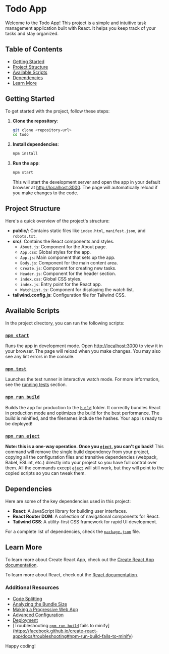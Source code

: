 # Todo App

Welcome to the Todo App! This project is a simple and intuitive task management application built with React. It helps you keep track of your tasks and stay organized.

## Table of Contents

- [Getting Started](#getting-started)
- [Project Structure](#project-structure)
- [Available Scripts](#available-scripts)
- [Dependencies](#dependencies)
- [Learn More](#learn-more)

## Getting Started

To get started with the project, follow these steps:

1. **Clone the repository**:
    ```sh
    git clone <repository-url>
    cd todo
    ```

2. **Install dependencies**:
    ```sh
    npm install
    ```

3. **Run the app**:
    ```sh
    npm start
    ```
    This will start the development server and open the app in your default browser at [http://localhost:3000](http://localhost:3000). The page will automatically reload if you make changes to the code.

## Project Structure

Here's a quick overview of the project's structure:

- **public/**: Contains static files like `index.html`, `manifest.json`, and `robots.txt`.
- **src/**: Contains the React components and styles.
  - `About.js`: Component for the About page.
  - `App.css`: Global styles for the app.
  - `App.js`: Main component that sets up the app.
  - `Body.js`: Component for the main content area.
  - `Create.js`: Component for creating new tasks.
  - `Header.js`: Component for the header section.
  - `index.css`: Global CSS styles.
  - `index.js`: Entry point for the React app.
  - `WatchList.js`: Component for displaying the watch list.
- **tailwind.config.js**: Configuration file for Tailwind CSS.

## Available Scripts

In the project directory, you can run the following scripts:

### [`npm start`](command:_github.copilot.openSymbolFromReferences?%5B%22npm%20start%22%2C%5B%7B%22uri%22%3A%7B%22%24mid%22%3A1%2C%22fsPath%22%3A%22c%3A%5C%5CVS%20CODE%5C%5CReact%5C%5CReact%5C%5CPintrest%20Frontend%5C%5Cpackage.json%22%2C%22_sep%22%3A1%2C%22external%22%3A%22file%3A%2F%2F%2Fc%253A%2FVS%2520CODE%2FReact%2FReact%2FPintrest%2520Frontend%2Fpackage.json%22%2C%22path%22%3A%22%2Fc%3A%2FVS%20CODE%2FReact%2FReact%2FPintrest%20Frontend%2Fpackage.json%22%2C%22scheme%22%3A%22file%22%7D%2C%22pos%22%3A%7B%22line%22%3A16%2C%22character%22%3A5%7D%7D%5D%5D "Go to definition")

Runs the app in development mode. Open [http://localhost:3000](http://localhost:3000) to view it in your browser. The page will reload when you make changes. You may also see any lint errors in the console.

### [`npm test`](command:_github.copilot.openSymbolFromReferences?%5B%22npm%20test%22%2C%5B%7B%22uri%22%3A%7B%22%24mid%22%3A1%2C%22fsPath%22%3A%22c%3A%5C%5CVS%20CODE%5C%5CReact%5C%5CReact%5C%5CPintrest%20Frontend%5C%5Cpackage.json%22%2C%22_sep%22%3A1%2C%22external%22%3A%22file%3A%2F%2F%2Fc%253A%2FVS%2520CODE%2FReact%2FReact%2FPintrest%2520Frontend%2Fpackage.json%22%2C%22path%22%3A%22%2Fc%3A%2FVS%20CODE%2FReact%2FReact%2FPintrest%20Frontend%2Fpackage.json%22%2C%22scheme%22%3A%22file%22%7D%2C%22pos%22%3A%7B%22line%22%3A5%2C%22character%22%3A6%7D%7D%5D%5D "Go to definition")

Launches the test runner in interactive watch mode. For more information, see the [running tests](https://facebook.github.io/create-react-app/docs/running-tests) section.

### [`npm run build`](command:_github.copilot.openSymbolFromReferences?%5B%22npm%20run%20build%22%2C%5B%7B%22uri%22%3A%7B%22%24mid%22%3A1%2C%22fsPath%22%3A%22c%3A%5C%5CVS%20CODE%5C%5CReact%5C%5CReact%5C%5CPintrest%20Frontend%5C%5Cpackage.json%22%2C%22_sep%22%3A1%2C%22external%22%3A%22file%3A%2F%2F%2Fc%253A%2FVS%2520CODE%2FReact%2FReact%2FPintrest%2520Frontend%2Fpackage.json%22%2C%22path%22%3A%22%2Fc%3A%2FVS%20CODE%2FReact%2FReact%2FPintrest%20Frontend%2Fpackage.json%22%2C%22scheme%22%3A%22file%22%7D%2C%22pos%22%3A%7B%22line%22%3A17%2C%22character%22%3A5%7D%7D%5D%5D "Go to definition")

Builds the app for production to the [`build`](command:_github.copilot.openSymbolFromReferences?%5B%22build%22%2C%5B%7B%22uri%22%3A%7B%22%24mid%22%3A1%2C%22fsPath%22%3A%22c%3A%5C%5CVS%20CODE%5C%5CReact%5C%5CReact%5C%5CPintrest%20Frontend%5C%5Cpackage.json%22%2C%22_sep%22%3A1%2C%22external%22%3A%22file%3A%2F%2F%2Fc%253A%2FVS%2520CODE%2FReact%2FReact%2FPintrest%2520Frontend%2Fpackage.json%22%2C%22path%22%3A%22%2Fc%3A%2FVS%20CODE%2FReact%2FReact%2FPintrest%20Frontend%2Fpackage.json%22%2C%22scheme%22%3A%22file%22%7D%2C%22pos%22%3A%7B%22line%22%3A17%2C%22character%22%3A5%7D%7D%5D%5D "Go to definition") folder. It correctly bundles React in production mode and optimizes the build for the best performance. The build is minified, and the filenames include the hashes. Your app is ready to be deployed!

### [`npm run eject`](command:_github.copilot.openSymbolFromReferences?%5B%22npm%20run%20eject%22%2C%5B%7B%22uri%22%3A%7B%22%24mid%22%3A1%2C%22fsPath%22%3A%22c%3A%5C%5CVS%20CODE%5C%5CReact%5C%5CReact%5C%5CPintrest%20Frontend%5C%5Cpackage.json%22%2C%22_sep%22%3A1%2C%22external%22%3A%22file%3A%2F%2F%2Fc%253A%2FVS%2520CODE%2FReact%2FReact%2FPintrest%2520Frontend%2Fpackage.json%22%2C%22path%22%3A%22%2Fc%3A%2FVS%20CODE%2FReact%2FReact%2FPintrest%20Frontend%2Fpackage.json%22%2C%22scheme%22%3A%22file%22%7D%2C%22pos%22%3A%7B%22line%22%3A19%2C%22character%22%3A5%7D%7D%5D%5D "Go to definition")

**Note: this is a one-way operation. Once you [`eject`](command:_github.copilot.openSymbolFromReferences?%5B%22eject%22%2C%5B%7B%22uri%22%3A%7B%22%24mid%22%3A1%2C%22fsPath%22%3A%22c%3A%5C%5CVS%20CODE%5C%5CReact%5C%5CReact%5C%5CPintrest%20Frontend%5C%5Cpackage.json%22%2C%22_sep%22%3A1%2C%22external%22%3A%22file%3A%2F%2F%2Fc%253A%2FVS%2520CODE%2FReact%2FReact%2FPintrest%2520Frontend%2Fpackage.json%22%2C%22path%22%3A%22%2Fc%3A%2FVS%20CODE%2FReact%2FReact%2FPintrest%20Frontend%2Fpackage.json%22%2C%22scheme%22%3A%22file%22%7D%2C%22pos%22%3A%7B%22line%22%3A19%2C%22character%22%3A5%7D%7D%5D%5D "Go to definition"), you can't go back!** This command will remove the single build dependency from your project, copying all the configuration files and transitive dependencies (webpack, Babel, ESLint, etc.) directly into your project so you have full control over them. All the commands except [`eject`](command:_github.copilot.openSymbolFromReferences?%5B%22eject%22%2C%5B%7B%22uri%22%3A%7B%22%24mid%22%3A1%2C%22fsPath%22%3A%22c%3A%5C%5CVS%20CODE%5C%5CReact%5C%5CReact%5C%5CPintrest%20Frontend%5C%5Cpackage.json%22%2C%22_sep%22%3A1%2C%22external%22%3A%22file%3A%2F%2F%2Fc%253A%2FVS%2520CODE%2FReact%2FReact%2FPintrest%2520Frontend%2Fpackage.json%22%2C%22path%22%3A%22%2Fc%3A%2FVS%20CODE%2FReact%2FReact%2FPintrest%20Frontend%2Fpackage.json%22%2C%22scheme%22%3A%22file%22%7D%2C%22pos%22%3A%7B%22line%22%3A19%2C%22character%22%3A5%7D%7D%5D%5D "Go to definition") will still work, but they will point to the copied scripts so you can tweak them.

## Dependencies

Here are some of the key dependencies used in this project:

- **React**: A JavaScript library for building user interfaces.
- **React Router DOM**: A collection of navigational components for React.
- **Tailwind CSS**: A utility-first CSS framework for rapid UI development.

For a complete list of dependencies, check the [`package.json`](command:_github.copilot.openRelativePath?%5B%7B%22scheme%22%3A%22file%22%2C%22authority%22%3A%22%22%2C%22path%22%3A%22%2Fc%3A%2FVS%20CODE%2FReact%2FReact%2FPintrest%20Frontend%2Fpackage.json%22%2C%22query%22%3A%22%22%2C%22fragment%22%3A%22%22%7D%5D "c:\VS CODE\React\React\Pintrest Frontend\package.json") file.

## Learn More

To learn more about Create React App, check out the [Create React App documentation](https://facebook.github.io/create-react-app/docs/getting-started).

To learn more about React, check out the [React documentation](https://reactjs.org/).

### Additional Resources

- [Code Splitting](https://facebook.github.io/create-react-app/docs/code-splitting)
- [Analyzing the Bundle Size](https://facebook.github.io/create-react-app/docs/analyzing-the-bundle-size)
- [Making a Progressive Web App](https://facebook.github.io/create-react-app/docs/making-a-progressive-web-app)
- [Advanced Configuration](https://facebook.github.io/create-react-app/docs/advanced-configuration)
- [Deployment](https://facebook.github.io/create-react-app/docs/deployment)
- [Troubleshooting [`npm run build`](command:_github.copilot.openSymbolFromReferences?%5B%22npm%20run%20build%22%2C%5B%7B%22uri%22%3A%7B%22%24mid%22%3A1%2C%22fsPath%22%3A%22c%3A%5C%5CVS%20CODE%5C%5CReact%5C%5CReact%5C%5CPintrest%20Frontend%5C%5Cpackage.json%22%2C%22_sep%22%3A1%2C%22external%22%3A%22file%3A%2F%2F%2Fc%253A%2FVS%2520CODE%2FReact%2FReact%2FPintrest%2520Frontend%2Fpackage.json%22%2C%22path%22%3A%22%2Fc%3A%2FVS%20CODE%2FReact%2FReact%2FPintrest%20Frontend%2Fpackage.json%22%2C%22scheme%22%3A%22file%22%7D%2C%22pos%22%3A%7B%22line%22%3A17%2C%22character%22%3A5%7D%7D%5D%5D "Go to definition") fails to minify](https://facebook.github.io/create-react-app/docs/troubleshooting#npm-run-build-fails-to-minify)

Happy coding!